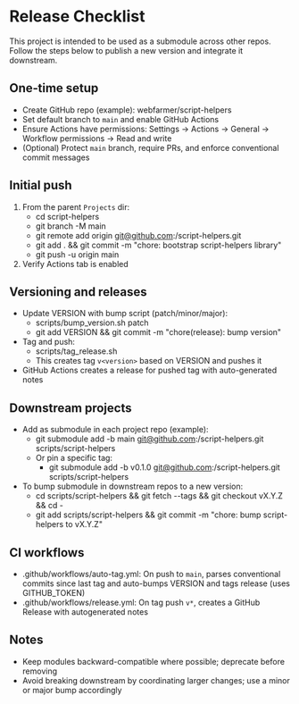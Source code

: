 Release Checklist
=================

This project is intended to be used as a submodule across other repos. Follow the steps below to publish a new version and integrate it downstream.

One‑time setup
--------------
- Create GitHub repo (example): webfarmer/script-helpers
- Set default branch to `main` and enable GitHub Actions
- Ensure Actions have permissions: Settings → Actions → General → Workflow permissions → Read and write
- (Optional) Protect `main` branch, require PRs, and enforce conventional commit messages

Initial push
------------
1) From the parent `Projects` dir:
   - cd script-helpers
   - git branch -M main
   - git remote add origin git@github.com:<your-user-or-org>/script-helpers.git
   - git add . && git commit -m "chore: bootstrap script-helpers library"
   - git push -u origin main
2) Verify Actions tab is enabled

Versioning and releases
-----------------------
- Update VERSION with bump script (patch/minor/major):
  - scripts/bump_version.sh patch
  - git add VERSION && git commit -m "chore(release): bump version"
- Tag and push:
  - scripts/tag_release.sh
  - This creates tag `v<version>` based on VERSION and pushes it
- GitHub Actions creates a release for pushed tag with auto-generated notes

Downstream projects
-------------------
- Add as submodule in each project repo (example):
  - git submodule add -b main git@github.com:<user-or-org>/script-helpers.git scripts/script-helpers
  - Or pin a specific tag:
    - git submodule add -b v0.1.0 git@github.com:<user-or-org>/script-helpers.git scripts/script-helpers
- To bump submodule in downstream repos to a new version:
  - cd scripts/script-helpers && git fetch --tags && git checkout vX.Y.Z && cd -
  - git add scripts/script-helpers && git commit -m "chore: bump script-helpers to vX.Y.Z"

CI workflows
------------
- .github/workflows/auto-tag.yml: On push to `main`, parses conventional commits since last tag and auto-bumps VERSION and tags release (uses GITHUB_TOKEN)
- .github/workflows/release.yml: On tag push `v*`, creates a GitHub Release with autogenerated notes

Notes
-----
- Keep modules backward-compatible where possible; deprecate before removing
- Avoid breaking downstream by coordinating larger changes; use a minor or major bump accordingly


